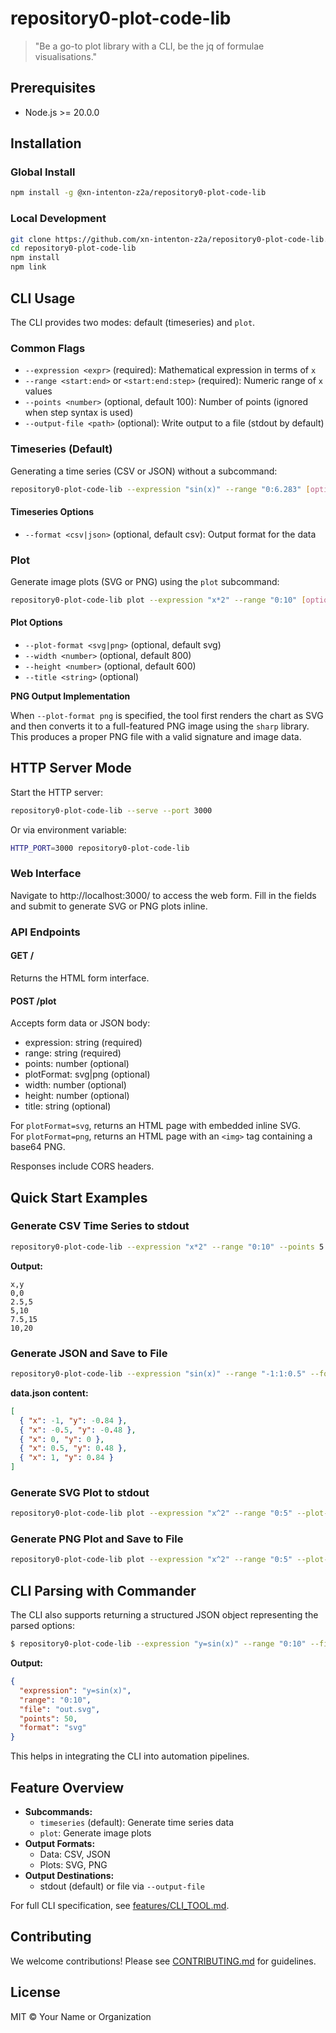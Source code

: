 # repository0-plot-code-lib

> "Be a go-to plot library with a CLI, be the jq of formulae visualisations."

## Prerequisites

- Node.js >= 20.0.0

## Installation

### Global Install

```bash
npm install -g @xn-intenton-z2a/repository0-plot-code-lib
```

### Local Development

```bash
git clone https://github.com/xn-intenton-z2a/repository0-plot-code-lib.git
cd repository0-plot-code-lib
npm install
npm link
```

## CLI Usage

The CLI provides two modes: default (timeseries) and `plot`.

### Common Flags

- `--expression <expr>` (required): Mathematical expression in terms of `x`
- `--range <start:end>` or `<start:end:step>` (required): Numeric range of `x` values
- `--points <number>` (optional, default 100): Number of points (ignored when step syntax is used)
- `--output-file <path>` (optional): Write output to a file (stdout by default)

### Timeseries (Default)

Generating a time series (CSV or JSON) without a subcommand:

```bash
repository0-plot-code-lib --expression "sin(x)" --range "0:6.283" [options]
```

#### Timeseries Options

- `--format <csv|json>` (optional, default csv): Output format for the data

### Plot

Generate image plots (SVG or PNG) using the `plot` subcommand:

```bash
repository0-plot-code-lib plot --expression "x*2" --range "0:10" [options]
```

#### Plot Options

- `--plot-format <svg|png>` (optional, default svg)
- `--width <number>` (optional, default 800)
- `--height <number>` (optional, default 600)
- `--title <string>` (optional)

**PNG Output Implementation**

When `--plot-format png` is specified, the tool first renders the chart as SVG and then converts it to a full-featured PNG image using the `sharp` library. This produces a proper PNG file with a valid signature and image data.

## HTTP Server Mode

Start the HTTP server:

```bash
repository0-plot-code-lib --serve --port 3000
```

Or via environment variable:

```bash
HTTP_PORT=3000 repository0-plot-code-lib
```

### Web Interface

Navigate to http://localhost:3000/ to access the web form. Fill in the fields and submit to generate SVG or PNG plots inline.

### API Endpoints

#### GET /

Returns the HTML form interface.

#### POST /plot

Accepts form data or JSON body:

- expression: string (required)
- range: string (required)
- points: number (optional)
- plotFormat: svg|png (optional)
- width: number (optional)
- height: number (optional)
- title: string (optional)

For `plotFormat=svg`, returns an HTML page with embedded inline SVG.  
For `plotFormat=png`, returns an HTML page with an `<img>` tag containing a base64 PNG.

Responses include CORS headers.

## Quick Start Examples

### Generate CSV Time Series to stdout

```bash
repository0-plot-code-lib --expression "x*2" --range "0:10" --points 5
```

**Output:**

```
x,y
0,0
2.5,5
5,10
7.5,15
10,20
```

### Generate JSON and Save to File

```bash
repository0-plot-code-lib --expression "sin(x)" --range "-1:1:0.5" --format json --output-file data.json
```

**data.json content:**

```json
[
  { "x": -1, "y": -0.84 },
  { "x": -0.5, "y": -0.48 },
  { "x": 0, "y": 0 },
  { "x": 0.5, "y": 0.48 },
  { "x": 1, "y": 0.84 }
]
```

### Generate SVG Plot to stdout

```bash
repository0-plot-code-lib plot --expression "x^2" --range "0:5" --plot-format svg --width 800 --height 600 --title "Square Function"
```

### Generate PNG Plot and Save to File

```bash
repository0-plot-code-lib plot --expression "x^2" --range "0:5" --plot-format png --output-file plot.png
```

## CLI Parsing with Commander

The CLI also supports returning a structured JSON object representing the parsed options:

```bash
$ repository0-plot-code-lib --expression "y=sin(x)" --range "0:10" --file out.svg --points 50 --format svg
```

**Output:**

```json
{
  "expression": "y=sin(x)",
  "range": "0:10",
  "file": "out.svg",
  "points": 50,
  "format": "svg"
}
```

This helps in integrating the CLI into automation pipelines.

## Feature Overview

- **Subcommands:**
  - `timeseries` (default): Generate time series data
  - `plot`: Generate image plots
- **Output Formats:**
  - Data: CSV, JSON
  - Plots: SVG, PNG
- **Output Destinations:**
  - stdout (default) or file via `--output-file`

For full CLI specification, see [features/CLI_TOOL.md](features/CLI_TOOL.md).

## Contributing

We welcome contributions! Please see [CONTRIBUTING.md](CONTRIBUTING.md) for guidelines.

## License

MIT © Your Name or Organization
